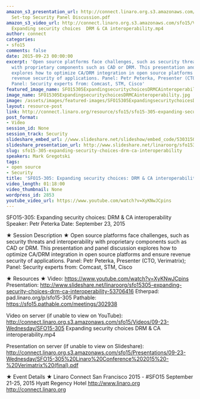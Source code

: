 ```yaml
---
amazon_s3_presentation_url: http://connect.linaro.org.s3.amazonaws.com/sfo15/Presentations/09-23-Wednesday/SFO15-309-
  Set-top Security Panel Discussion.pdf
amazon_s3_video_url: http://connect.linaro.org.s3.amazonaws.com/sfo15/Videos/09-23-Wednesday/SFO15-305
  Expanding security choices  DRM & CA interoperability.mp4
author: connect
categories:
- sfo15
comments: false
date: 2015-09-23 00:00:00
excerpt: 'Open source platforms face challenges, such as security threats and interoperability
  with proprietary components such as CAD or DRM. This presentation and panel discussion
  explores how to optimize CA/DRM integration in open source platforms and ensure
  revenue security of applications. Panel: Petr Peterka, Presenter (CTO, Verimatrix);
  Panel: Security experts from: Comcast, STM, Cisco'
featured_image_name: SFO15305ExpandingsecuritychoicesDRMCAinteroperability.jpg
image_name: SFO15305ExpandingsecuritychoicesDRMCAinteroperability.jpg
image: /assets/images/featured-images/SFO15305ExpandingsecuritychoicesDRMCAinteroperability.jpg
layout: resource-post
link: http://connect.linaro.org/resource/sfo15/sfo15-305-expanding-security-choices-drm-ca-interoperability/
post_format:
- Video
session_id: None
session_track: Security
slideshare_embed_url: //www.slideshare.net/slideshow/embed_code/53031502
slideshare_presentation_url: http://www.slideshare.net/linaroorg/sfo15309-expanding-security-choices-panel-drm-and-ca-interoperability
slug: sfo15-305-expanding-security-choices-drm-ca-interoperability
speakers: Mark Gregotski
tags:
- open source
- Security
title: 'SFO15-305: Expanding security choices: DRM & CA interoperability'
video_length: 01:18:00
video_thumbnail: None
wordpress_id: 2853
youtube_video_url: https://www.youtube.com/watch?v=XyKNwJCpins
---
```


SFO15-305: Expanding security choices: DRM & CA interoperability
Speaker: Petr Peterka
Date: September 23, 2015

★ Session Description ★
Open source platforms face challenges, such as security threats and interoperability with proprietary components such as CAD or DRM. This presentation and panel discussion explores how to optimize CA/DRM integration in open source platforms and ensure revenue security of applications. Panel: Petr Peterka, Presenter (CTO, Verimatrix); Panel: Security experts from: Comcast, STM, Cisco

★ Resources ★
Video: https://www.youtube.com/watch?v=XyKNwJCpins
Presentation: http://www.slideshare.net/linaroorg/sfo15305-expanding-security-choices-drm-ca-interoperability-53706416
Etherpad: pad.linaro.org/p/sfo15-305
Pathable: https://sfo15.pathable.com/meetings/302938

Video on server (if unable to view on YouTube):
http://connect.linaro.org.s3.amazonaws.com/sfo15/Videos/09-23-Wednesday/SFO15-305 Expanding security choices DRM & CA interoperability.mp4

Presentation on server (if unable to view on Slideshare): http://connect.linaro.org.s3.amazonaws.com/sfo15/Presentations/09-23-Wednesday/SFO15-305%20Linaro%20Conference%202015%20-%20Verimatrix%20(final).pdf

★ Event Details ★
Linaro Connect San Francisco 2015 - #SFO15
September 21-25, 2015
Hyatt Regency Hotel
http://www.linaro.org
http://connect.linaro.org
